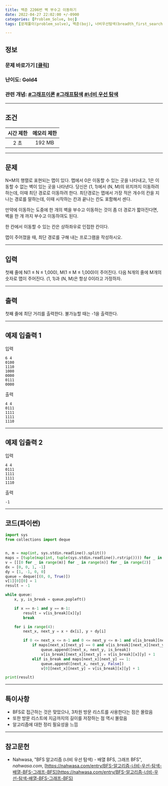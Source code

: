 ```yaml
---
title: 백준 2206번 벽 부수고 이동하기
date: 2022-04-27 22:02:00 +/-0900
categories: [Problem_Solve, boj]
tags: [문제풀이(problem_solve), 백준(boj), 너비우선탐색(breadth_first_search)]

---
```

## 정보
### 문제 바로가기 [[클릭](https://www.acmicpc.net/problem/2206)]
### 난이도: Gold4
### 관련 개념: [#그래프이론](https://www.acmicpc.net/problemset?sort=ac_desc&algo=7) [#그래프탐색](https://www.acmicpc.net/problemset?sort=ac_desc&algo=11) [#너비 우선 탐색](https://www.acmicpc.net/problemset?sort=ac_desc&algo=126)

---
## 조건

시간 제한|메모리 제한
:---:|:---:
2 초|192 MB

---
## 문제
N×M의 행렬로 표현되는 맵이 있다. 맵에서 0은 이동할 수 있는 곳을 나타내고, 1은 이동할 수 없는 벽이 있는 곳을 나타낸다. 당신은 (1, 1)에서 (N, M)의 위치까지 이동하려 하는데, 이때 최단 경로로 이동하려 한다. 최단경로는 맵에서 가장 적은 개수의 칸을 지나는 경로를 말하는데, 이때 시작하는 칸과 끝나는 칸도 포함해서 센다.

만약에 이동하는 도중에 한 개의 벽을 부수고 이동하는 것이 좀 더 경로가 짧아진다면, 벽을 한 개 까지 부수고 이동하여도 된다.

한 칸에서 이동할 수 있는 칸은 상하좌우로 인접한 칸이다.

맵이 주어졌을 때, 최단 경로를 구해 내는 프로그램을 작성하시오.

---
## 입력
첫째 줄에 N(1 ≤ N ≤ 1,000), M(1 ≤ M ≤ 1,000)이 주어진다. 다음 N개의 줄에 M개의 숫자로 맵이 주어진다. (1, 1)과 (N, M)은 항상 0이라고 가정하자.

---
## 출력
첫째 줄에 최단 거리를 출력한다. 불가능할 때는 -1을 출력한다.

---
## 예제 입출력 1
입력
```
6 4
0100
1110
1000
0000
0111
0000
```

출력
```
4 4
0111
1111
1111
1110
```

---
## 예제 입출력 2
입력
```
4 4
0111
1111
1111
1110
```

출력
```
-1
```

---
## 코드(파이썬)
```python
import sys
from collections import deque


n, m = map(int, sys.stdin.readline().split())
maps = [tuple(map(int, tuple(sys.stdin.readline().rstrip()))) for _ in range(n)]
v = [[[0 for _ in range(m)] for _ in range(n)] for _ in range(2)]
dx = [0, 0, 1, -1]
dy = [1, -1, 0, 0]
queue = deque([(0, 0, True)])
v[1][0][0] = 1
result = -1

while queue:
    x, y, is_break = queue.popleft()

    if x == n-1 and y == m-1:
        result = v[is_break][x][y]
        break

    for i in range(4):
        next_x, next_y = x + dx[i], y + dy[i]

        if 0 <= next_x <= n-1 and 0 <= next_y <= m-1 and v[is_break][next_x][next_y] == 0:
            if maps[next_x][next_y] == 0 and v[is_break][next_x][next_y] == 0:
                queue.append([next_x, next_y, is_break])
                v[is_break][next_x][next_y] = v[is_break][x][y] + 1
            elif is_break and maps[next_x][next_y] == 1:
                queue.append([next_x, next_y, False])
                v[0][next_x][next_y] = v[is_break][x][y] + 1

print(result)

```

---
## 특이사항
- BFS로 접근하는 것은 맞았으나, 3차원 방문 리스트를 사용한다는 점은 몰랐음
- 또한 방문 리스트에 지금까지의 길이를 저장하는 점 역시 몰랐음
- 알고리즘에 대한 정리 필요성을 느낌

---
## 참고문헌
- Nahwasa, "BFS 알고리즘 (너비 우선 탐색) - 배열 BFS, 그래프 BFS", *nahwasa.com*, [https://nahwasa.com/entry/BFS-알고리즘-너비-우선-탐색-배열-BFS-그래프-BFS](https://nahwasa.com/entry/BFS-알고리즘-너비-우선-탐색-배열-BFS-그래프-BFS)
 